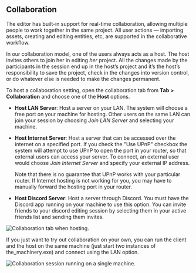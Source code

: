 ## Collaboration

The editor has built-in support for real-time collaboration, allowing multiple people to work
together in the same project. All user actions — importing assets, creating and editing entities,
etc, are supported in the collaborative workflow.

In our collaboration model, one of the users always acts as a host. The host
invites others to join her in editing *her* project. All the changes made by the
participants in the session end up in the host’s project and it’s the host’s
responsibility to save the project, check in the changes into version control, or
do whatever else is needed to make the changes permanent.

To host a collaboration setting, open the collaboration tab from **Tab >
Collaboration** and choose one of the **Host** options.

* **Host LAN Server**: Host a server on your LAN. The system will choose a free port on your machine
  for hosting. Other users on the same LAN can join your session by choosing *Join LAN Server* and
  selecting your machine.

* **Host Internet Server**: Host a server that can be accessed over the internet on a specified port.
  If you check the "Use UPnP" checkbox the system will attempt to use UPnP to open the port in your
  router, so that external users can access your server. To connect, an external user would choose
  *Join Internet Server* and specify your external IP address.

  Note that there is no guarantee that UPnP works with your particular router. If Internet hosting
  is not working for you, you may have to manually forward the hosting port in your router.

* **Host Discord Server**: Host a server through Discord. You must have the Discord app running on
  your machine to use this option. You can invite friends to your discord editing session by selecting
  them in your active friends list and sending them invites.

![Collaboration tab when hosting.](https://www.dropbox.com/s/md2plg22dfa652u/collaboration-tab.png?dl=1)

If you just want to try out collaboration on your own, you can run the client and the host on the
same machine (just start two instances of the_machinery.exe) and connect using the LAN option.

![Collaboration session running on a single machine.](https://www.dropbox.com/s/34a8328lt19rqpr/collaboration-session.png?dl=1)
